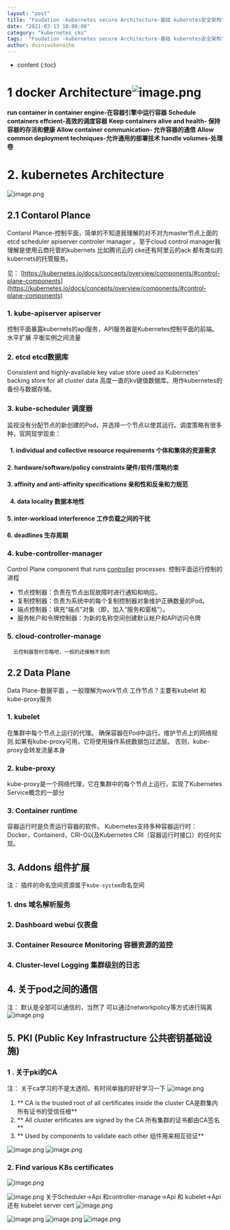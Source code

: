 ```yaml
---
layout: "post"
title: "Foudation -kubernetes secure Architecture-基础 kuberntes安全架构"
date: "2021-03-13 18:00:00"
category: "kubernetes cks"
tags:  "Foudation -kubernetes secure Architecture-基础 kuberntes安全架构"
author: duiniwukenaihe
---
```

* content
{:toc}



# 1   docker   Architecture![image.png](https://cdn.nlark.com/yuque/0/2021/png/2505271/1612160877253-d97a71f9-d707-4b58-bced-068856b8677b.png#align=left&display=inline&height=476&margin=%5Bobject%20Object%5D&name=image.png&originHeight=476&originWidth=839&size=96824&status=done&style=none&width=839)
**run container in container engine-在容器引擎中运行容器**
**Schedule containers effcient-高效的调度容器**
**Keep containers  alive and  health- 保持容器的存活和健康**
**Allow container communication- 允许容器的通信**
**Allow  common deployment techniques-允许通用的部署技术**
**handle volumes-处理卷**




# 2.  kubernetes Architecture
![image.png](https://cdn.nlark.com/yuque/0/2021/png/2505271/1612162703928-ea1d9798-51be-46bc-8a9d-a5f7d8ad4af6.png#align=left&display=inline&height=479&margin=%5Bobject%20Object%5D&name=image.png&originHeight=479&originWidth=846&size=177759&status=done&style=none&width=846)
## 2.1 Contarol Plance
Contarol Plance-控制平面，简单的不知道我理解的对不对为master节点上面的etcd  scheduler   apiserver  controler manager 。至于cloud  control manager我理解是使用云商托管的kubernets  比如腾讯云的 cke还有阿里云的ack  都有类似的kubernets的托管服务。


见： [https://kubernetes.io/docs/concepts/overview/components/#control-plane-components](https://kubernetes.io/docs/concepts/overview/components/#control-plane-components)


### 1. kube-apiserver  apiserver
控制平面暴露kubernets的api服务，API服务器是Kubernetes控制平面的前端。 水平扩展 平衡实例之间流量
### 2. etcd  etcd数据库
Consistent and highly-available key value store used as Kubernetes' backing store for all cluster data  高度一直的kv键值数据库。用作kubernetes的备份与数据存储。
### 3. kube-scheduler 调度器
 监视没有分配节点的新创建的Pod，并选择一个节点以使其运行。调度策略有很多种，官网现学现卖：
####      1. individual and collective resource requirements  个体和集体的资源需求
####      2. hardware/software/policy constraints 硬件/软件/策略约束
####      3. affinity and anti-affinity specifications 亲和性和反亲和力规范
####      4. data locality  数据本地性
####      5. inter-workload interference  工作负载之间的干扰
####      6. deadlines  生存周期
### 4. kube-controller-manager
Control Plane component that runs [controller](https://kubernetes.io/docs/concepts/architecture/controller/) processes. 控制平面运行控制的进程

- 节点控制器：负责在节点出现故障时进行通知和响应。
- 复制控制器：负责为系统中的每个复制控制器对象维护正确数量的Pod。
- 端点控制器：填充“端点”对象（即，加入“服务和窗格”）。
- 服务帐户和令牌控制器：为新的名称空间创建默认帐户和API访问令牌
### 5. cloud-controller-manage 
      云控制器暂时忽略吧，一般的还接触不到的


## 2.2 Data Plane
Data Plane-数据平面 。一般理解为work节点  工作节点？主要有kubelet  和kube-proxy服务
### 1. kubelet
在集群中每个节点上运行的代理。 确保容器在Pod中运行。维护节点上的网络规则.如果有kube-proxy可用，它将使用操作系统数据包过滤层。 否则，kube-proxy会转发流量本身
### 2. kube-proxy
kube-proxy是一个网络代理，它在集群中的每个节点上运行，实现了Kubernetes Service概念的一部分
### 3. Container runtime
容器运行时是负责运行容器的软件。
Kubernetes支持多种容器运行时：Docker，Containerd，CRI-O以及Kubernetes CRI（容器运行时接口）的任何实现。
## 3. Addons 组件扩展
注：   插件的命名空间资源属于`kube-system`命名空间
### 1.  dns  域名解析服务
### 2. Dashboard  webui 仪表盘
### 3. Container Resource Monitoring 容器资源的监控
### 4. Cluster-level Logging  集群级别的日志
## 4. 关于pod之间的通信
 注：  默认是全部可以通信的，当然了 可以通过networkpolicy等方式进行隔离
![image.png](https://cdn.nlark.com/yuque/0/2021/png/2505271/1612167792428-baf3d545-2c96-486f-912b-f80a4f059f2c.png#align=left&display=inline&height=412&margin=%5Bobject%20Object%5D&name=image.png&originHeight=412&originWidth=862&size=74009&status=done&style=none&width=862)
## 5. PKI (Public Key Infrastructure 公共密钥基础设施)
### 1 . 关于pki的CA
注：  关于ca学习的不是太透彻，有时间单独的好好学习一下
![image.png](https://cdn.nlark.com/yuque/0/2021/png/2505271/1612167854985-177a3fc8-1554-400d-935a-0a832e1068b7.png#align=left&display=inline&height=473&margin=%5Bobject%20Object%5D&name=image.png&originHeight=473&originWidth=846&size=82043&status=done&style=none&width=846)

1. ** CA  is the trusted root of all certificates inside the cluster  CA是群集内所有证书的受信任根**
1. ** All cluster ertificates are signed by the CA  所有集群的证书都由CA签名**
1. ** Used by components to validate each other  组件用来相互验证**



![image.png](https://cdn.nlark.com/yuque/0/2021/png/2505271/1612167866086-564d35f6-5c49-4ef6-b6e3-2d79e3d2e7e9.png#align=left&display=inline&height=473&margin=%5Bobject%20Object%5D&name=image.png&originHeight=473&originWidth=836&size=76353&status=done&style=none&width=836)
![image.png](https://cdn.nlark.com/yuque/0/2021/png/2505271/1612167875351-4fd0c8b0-c8e5-4d4e-a665-8f70072dea59.png#align=left&display=inline&height=419&margin=%5Bobject%20Object%5D&name=image.png&originHeight=419&originWidth=746&size=94349&status=done&style=none&width=746)

### 2. Find various K8s certificates  
![image.png](https://cdn.nlark.com/yuque/0/2021/png/2505271/1612167884185-9efef269-f553-4f1c-b440-fc176ce33547.png#align=left&display=inline&height=422&margin=%5Bobject%20Object%5D&name=image.png&originHeight=422&originWidth=839&size=96375&status=done&style=none&width=839)


![image.png](https://cdn.nlark.com/yuque/0/2021/png/2505271/1612238511973-2b41b2d2-afb8-46ed-8282-c073d00eabdf.png#align=left&display=inline&height=529&margin=%5Bobject%20Object%5D&name=image.png&originHeight=529&originWidth=1160&size=69352&status=done&style=none&width=1160)
关于Scheduler->Api 和controller-manage->Api 和 kubelet->Api 还有 kubelet  server cert
![image.png](https://cdn.nlark.com/yuque/0/2021/png/2505271/1612246547815-8ebfac05-9489-42f7-a83d-243825169515.png#align=left&display=inline&height=706&margin=%5Bobject%20Object%5D&name=image.png&originHeight=706&originWidth=1348&size=238495&status=done&style=none&width=1348)


![image.png](https://cdn.nlark.com/yuque/0/2021/png/2505271/1612246756037-2d0686b1-156a-4c16-ad36-a90b74721e13.png#align=left&display=inline&height=712&margin=%5Bobject%20Object%5D&name=image.png&originHeight=712&originWidth=1350&size=239986&status=done&style=none&width=1350)
![image.png](https://cdn.nlark.com/yuque/0/2021/png/2505271/1612246814076-d0dcc301-40af-4da5-9719-11139305d5a7.png#align=left&display=inline&height=435&margin=%5Bobject%20Object%5D&name=image.png&originHeight=435&originWidth=1345&size=89321&status=done&style=none&width=1345)
![image.png](https://cdn.nlark.com/yuque/0/2021/png/2505271/1612246997758-73a61958-7024-45eb-be6e-6cf131cdeb8e.png#align=left&display=inline&height=182&margin=%5Bobject%20Object%5D&name=image.png&originHeight=182&originWidth=1238&size=26993&status=done&style=none&width=1238)
